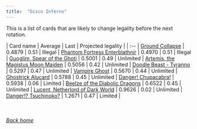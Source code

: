 ```yaml
---
title:  "Disco Inferno"
---
```


This is a list of cards that are likely to change legality before the next rotation.

| Card name | Average | Last | Projected legality |
| :-- |
[Ground Collapse](https://db.ygoprodeck.com/card/?search=Ground%20Collapse) | 0.4879 | 0.51 | Illegal |
[Phantom Fortress Enterblathnir](https://db.ygoprodeck.com/card/?search=Phantom%20Fortress%20Enterblathnir) | 0.4970 | 0.51 | Illegal |
[Guoglim, Spear of the Ghoti](https://db.ygoprodeck.com/card/?search=Guoglim,%20Spear%20of%20the%20Ghoti) | 0.5001 | 0.49 | Unlimited |
[Artemis, the Magistus Moon Maiden](https://db.ygoprodeck.com/card/?search=Artemis,%20the%20Magistus%20Moon%20Maiden) | 0.5056 | 0.42 | Unlimited |
[Doodle Beast - Tyranno](https://db.ygoprodeck.com/card/?search=Doodle%20Beast%20-%20Tyranno) | 0.5297 | 0.47 | Unlimited |
[Vampire Ghost](https://db.ygoprodeck.com/card/?search=Vampire%20Ghost) | 0.5670 | 0.44 | Unlimited |
[Ghostrick Alucard](https://db.ygoprodeck.com/card/?search=Ghostrick%20Alucard) | 0.5788 | 0.45 | Unlimited |
[Danger! Chupacabra!](https://db.ygoprodeck.com/card/?search=Danger!%20Chupacabra!) | 0.5938 | 0.06 | Limited |
[Beelze of the Diabolic Dragons](https://db.ygoprodeck.com/card/?search=Beelze%20of%20the%20Diabolic%20Dragons) | 0.6522 | 0.45 | Unlimited |
[Lucent, Netherlord of Dark World](https://db.ygoprodeck.com/card/?search=Lucent,%20Netherlord%20of%20Dark%20World) | 0.9626 | 0.02 | Unlimited |
[Danger!? Tsuchinoko?](https://db.ygoprodeck.com/card/?search=Danger!?%20Tsuchinoko?) | 1.2671 | 0.47 | Limited |

<br>

###### [Back home](index)